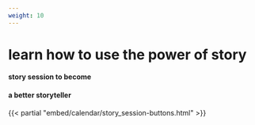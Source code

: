 ```yaml
---
weight: 10
---
```

# learn how to use the power of story
#### story session to become
#### a better storyteller

{{< partial "embed/calendar/story_session-buttons.html" >}}
